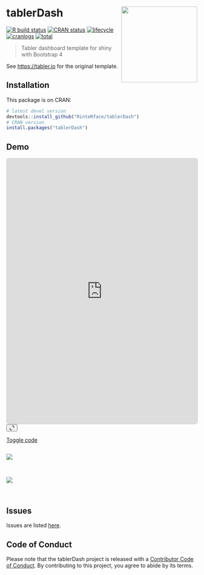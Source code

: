 
# tablerDash <img src="https://rinterface.com/inst/images/tablerDash.svg" width=200 align="right" />

<!-- badges: start -->

[![R build
status](https://github.com/RinteRface/tablerDash/workflows/R-CMD-check/badge.svg)](https://github.com/RinteRface/tablerDash/actions)
[![CRAN
status](https://www.r-pkg.org/badges/version/tablerDash)](https://cran.r-project.org/package=tablerDash)
[![lifecycle](https://img.shields.io/badge/lifecycle-maturing-ff69b4.svg)](https://www.tidyverse.org/lifecycle/#maturing)
[![cranlogs](https://cranlogs.r-pkg.org/badges/tablerDash)](https://cran.r-project.org/package=tablerDash)
[![total](https://cranlogs.r-pkg.org/badges/grand-total/tablerDash)](https://www.rpackages.io/package/tablerDash)
<!-- badges: end -->

> Tabler dashboard template for shiny with Bootstrap 4

See <https://tabler.io> for the original template.

## Installation

This package is on CRAN:

``` r
# latest devel version
devtools::install_github("RinteRface/tablerDash")
# CRAN version
install.packages("tablerDash")
```

## Demo

<div class="card bslib-card bslib-mb-spacing html-fill-item html-fill-container" data-bslib-card-init data-full-screen="false" data-require-bs-caller="card()" data-require-bs-version="5" id="bslib-card-5469" style="margin: 0 auto; float: none;">
<div class="card-body bslib-gap-spacing html-fill-item html-fill-container" style="margin-top:auto;margin-bottom:auto;flex:1 1 auto;">
<iframe class="html-fill-item" src="https://shinylive.io/r/app/#code=NobwRAdghgtgpmAXGKAHVA6ASmANGAYwHsIAXOMpMAdzgCMAnRRASwgGdSoAbbgCgA6YLnW5wGAESjsAFkNwACBnFRF2CgLwKCgsDNKlU7RAHoTDNuQYAzKATgYA5i1IyArnQwsi5y+Nv2ALTU0jCBBAxQECbyCkL6hsZmyqoYDMGhGEQMjkIAlHkCEEXcLIxQDACefLJslYUQpeVVfCJiktIyDU2RLXAEMhWk7AAsDN1lvdW1EJUA6iwAJo5wwxPN1TBQjhYG40UHEADECotQXOrW3ETUAOLcRQBu-aTZ6gA8gQpwAB6oUYsnBZFnwfpoFIEAMyISGKSrgqEwhowNwKT4KACMTxebwAJOwwejngRXgx2LjKtiSXj2PD0SiFAAqBR8DEQhTE0nkn4APQATHkmRycWSKezOXiflSubjiNcGGivtdHBiAAx8BhuCAsax8CAMG58CVkvKKDFm1UFQ4nAg8ChnBWoa6kIpncgfL7sOAARwwUnIfGkfvOcF0fNVGIAHIEIzGsWBTQog-7Q0Jw1HAhi+VD44m6PCtEIzpSE08eG44B6lBBsjA+GIII5XHw3ZXE+HFAA2BpFSpwCqK07nKAYayReAtkPg1vsRSPcuV8Hz7gV9g947aCqLdhFK43ADCW8HbXEh4YIKKCgUpBcYnBQgAYtc7twFPvBgwXXhL9pruwoKIcDgg+ACCAAyADKACiuA-gAXkQRBbIBwHgdBsEQFeRCoDeJDqFoXCOGBLCcIImFXteAHtCB85cAwNRcKQbj4XEYClPAsRuAwr6FnoBhGKYJioMojwsHA1AYCeDBeD4nDnCwBAmFAtEVOwJiqhpMAYAAVqguQJhhFGUYBDAACrbHqsBAbxdBuCw3CLLEUCLIsJD3mA-zsOwbD6YozmuRA+5EPK7nsG4BD2F5+Q-qaP7UEsrjglmhnfAMQyjAwADybiGDluh7i+0UQOuwlENY9lwGeizHlR4gAAoGuVYhVWRV7xYsiVaMlP43qQd68XVqziAoWAKR+27yD+YV0L1-WsQAQiwjgKHQcC8PCmqLEBdBEJUigwPZpQkD+RmubwA7uJw7QYAoACqEBwDATq7XAgKTeRdB2AA1jsRBatVvEJAJZjCXAoniZJtXSd4JhbTAPioDIRCvGp9kQFxgRfTwLAorwbCBHyUYAJxE52gQAKwaTpenvVe7AMAQ7lA0kQkiWJElSTJsOPT4ASViYWxiCYGKdtTvk9VDEFEAQLA8MREBfewrUUVJUsy3LbBfcrRnQPA7l8ztRBfbTRkKDIyjWEz-Es9QtujnY9CIV9GDEDAJtGQpbm8QbTtCCdCixeRV6q9LsvcPLWv+1euvWaxpDxQY4juxR5twJbgPW4JtscwnVgu0hydXp7mG8fHLhWH7QcBzFRTrkUtoNg6VU1SZ83Ki1P5IxYCFkDw4KmVgt0wXFCUyElfIpf0H7DGM2W5aQugN-aFRFXXG5oKgRQzJUzDbyB6DK3Z4JSVIsh1dsqZV9AjyfQqBFQ6fMgAHLKdrFFLO5MCVPA6OFwo9OMwzokQSoNwYcyhlzOGPhygQEWCYTm7BHjiyrtHZSABZCgqJ74mRfo8DB6M35GSkrg-BbgACS5A6xR1NiIF+eteIAAkkJwD-h7YgJdWJIw4t+FBpshBMO4dQq8gdTYqyhiQzBFDHqEJoQBOhschCmUrF+FKoii7sPcjtKUPC1EUUUcoyuuiGiiJEbIkyEgDSoFctQCAMjg4P0sdYiAUiqG8KIbeBRYAXGYmvB41hKcLZW0MIJRwiFHBiHzm7HRuiFBcR4pwzOZgcYX1HNweS7DIkmGLmpRBjhhaQgjPkiMkZVQjAwLk-xdNGLMXcmcRsSdom6NbO5Gs1BKmsVMjIEiChumuCAuVMkpBTiOJuJhFwj1DFqNMaIk+IybEuLsRROJQTgZZK2CsVJ6SSCZOySYXJRSMQHJKUTcpSD2lySYixIQIQGDakbO0xRXT1C9JkEBL07DqqLDmWMyh7Tmm8T7JwcQxZJkmNUWY9oFjsJOIWUIlWHj3LeMhL4vqLDGlqMed0l5QFXAsHPMM6Foyem-LAHC4xptyXCPBdYRCVhj4P06A+Wl4gZFSTIewyy9DWJbGUQaWITR3L-G-hQL80yxEmXZSQTlnithAoZluflZRBVQGFWQfI4KrzEFQJUCwjh9BXLAAAASkKJaqtxIgQG0iQRQ6YiagoDuC2aniT6dGTjtRYBZjKQs6PNIgHqyLUIGIhL0EFShbQYBBL6bBdBoL9eIYoBlqFSXMnQFxSs4XJoArCtx4r5HuQEWijVpsrh2UWFgQ0cKjJyjcDAWxlbTbtU6goWE9ajKlSapVLcRbdGq0Yh3HNujlwVnBCMFtA61FOvcky3gNxxA7nRTElWyhYEIjVN2mJjax5dT5K2iilKYlit0dW2tizRGbvBJ2ddoiCpVV3YetRx663jqMuerQY7F1EKhv2j9DbR7jyvROqGpkcZrTYJfH9MygMgdKA9bNEGJ0It4t4+MAHF0XJqbxHYcAKDtMXf81irT7XwfvT+5N0GwNwfgzQxDrFvE7oXVR9DLEn63TAmBVDMT8NCEBVYEFDH4NCDAtkR6PSjA1tOMFbI-8XBJngKQDjVa8IvFWFxJMiwWCoBIgpHy3xSikAwERiD+6f3GYPQpr14gyEQBpd+qjQ7PEYkhHyf+dp53maqecDDrE6krAYLh02xdanBTSekbyjgE3udOJWCIGncIcKEFmBQIQXA6aFT-YY-mX1-u3buqluWFDo3gBYAgVnUB5Xy0XCAZXSBkIBnHZGPAIKkgvpliiaTVrxKEFBMgw1ODZAvpuf4MtSAlki-ZpKGlLTmbsnParug2A0qKiZ+tpm8s5szamyhp7jJ5t4kozg7SS1LHLdQbbmrgo1qffB19ChL35akrZ+Dk6BrOjcxVhQCEkK1VQpBYez7TYED-N9rQoFfuRewnFlihFiKkXe3TBOAxSvlf+7otg1XavuQoLVAA+upzgdVnStdEe1ta7kCfIwAPxE9NuNrQA8h6RaMiQJrnmDVhQipWN7KO1FlWsCzy5tSoi+cM8t7na2qMKGeqQWb5WwB49IOT0VkWmPuQW0QanTGIJLE8WIawKj3s3e6mLhQNLkbDXvkREiC84faAuyem3bVsuYgng7pMpRwvuXsD1vz-GIPsDDZZqryOJeiKEEQOgXOQ98LAE-Gtq0FRlQUOHr0DBaLeA4IganoiDocNVIz02WwwRdUm-noytOFCU1VK71bH6a9GPy3XvdHHH1nYojdu73OHtblb+41F7kU1iEj1RgY-QvpaPNX9VASPrfG6vEIecFhapZ9YgANQqLLQC6hXj-yRtQTPvvF06CEPuSoMHw3zs96f5fc+wCmQtewA6Xl09CHcrAa-rFbj9jJC-zDX+Re1-zzYBg1jnpygnexIxiRPBl2tzl2HHVQNydyNwlyIGeBsGfH7kHjAO5wgOvRXGOwrWNxbxt3b3zynnSlnhyjmyEEcCgDcBWFiFeSWn0HcgKVVFQG0UbzBXeyINnySydw7yj3921wYGnx7wxTABoLoLgDXweAPw-SEFuFoJWAUBkIrH31LwUBz3BDz1d0Lwmx0N4KvHL0pht04IpQbzvRWwAyOzLUNCXlgQqCqhr1M33XJVMRT1QPBGsC1BJHTz4DRxykUD+nnkFBAH9mCOq1xHl0V0HGXXDUVz4DCN4R1BZACNIFxCx0Alxyt0V0FCeQXluVrH8KD3SOTytCrgAF990IicoojhxYj7RxAB9Qwkjs9SBbQyRgBFAj8wAnpfIekSjcQF8N8xBEwvlsIftoIABdf2CoxQA0GxKyFiUA9cJnSg2ogqe4Bo2BcQKCNKT8DKRI6hY0dQAAUgAD5Ti4U4Bsd9jhhQRBQLiric0biCpsdwk+A9p-4fhFBaRujJNxgFAnjrjsdRIwoeBscthUBtstCtA89NCoAi9MRFAThlRMQq9x11Mf5vIvYFARgUSFAkT4TPVzRvjwRYR-5PURh61ZAbhJiYIFATguktp602AsAhdY5ShYd-s5QpMtAdAAByI4SERzTsImcmAUxQIUkYcmAAdnJjoBGElIUCFNlJGH8gxGVKFIAkWCJjgCJi1KODgFVGsEhGsEjElNdyvCFOsFtOsDoGsENOsGw1VCJlVCdLODgE7E1KlKOGsBGE7EWFHUNMWFlIKT5FlMNKgErz5E7AFMb2cKBMuJBJ+Gx0RJIm23YCdBcHlk5KtxqF33pMTOBJeOx0qDTJ+AzJpOzNIFzPBC5IXlpOoCLLJVmLXjWPnlxDV22PDVujISON4TZWsyIEe1-Q6i3Wd3XXL08nIHVDSNxFeC4G4Ca36xWEUAUPmngJzRV14nZ0iiH1EUC14jdAAmkELThS2nYBixwnT37wa1fBXMiGUMPCGxcBLGoX3SqMOHCPWPSPsIdB7N2LuMONaNNj7AHBLN0RuOAsnHIEeOTNLP-IqA1A5PcnTEjHyCTOeKgux1eXOChKNAXFnFt2yEWGx1pCBRgE9ztAcJ93guwrURuLBLcAhIIr0LfUtDbO-KrhqPSMkOUPRDiKAunhAuoWgpEr4HopBP4tDCDEK3EAUmKMiJkpkMTCECuNLEqNWIUAqNriKDAAqKmKAA&amp;h=0" height="700" width="100%" style="border: 1px solid rgba(0,0,0,0.175); border-radius: .375rem;" allowfullscreen="" allow="autoplay" data-external="1"></iframe>
</div>
<bslib-tooltip placement="auto" bsOptions="[]" data-require-bs-version="5" data-require-bs-caller="tooltip()">
<template>Expand</template>
<button aria-expanded="false" aria-label="Expand card" class="bslib-full-screen-enter badge rounded-pill"><svg xmlns="http://www.w3.org/2000/svg" viewBox="0 0 24 24" style="height:1em;width:1em;fill:currentColor;" aria-hidden="true" role="img"><path d="M20 5C20 4.4 19.6 4 19 4H13C12.4 4 12 3.6 12 3C12 2.4 12.4 2 13 2H21C21.6 2 22 2.4 22 3V11C22 11.6 21.6 12 21 12C20.4 12 20 11.6 20 11V5ZM4 19C4 19.6 4.4 20 5 20H11C11.6 20 12 20.4 12 21C12 21.6 11.6 22 11 22H3C2.4 22 2 21.6 2 21V13C2 12.4 2.4 12 3 12C3.6 12 4 12.4 4 13V19Z"/></svg></button>
</bslib-tooltip>
<script data-bslib-card-init>bslib.Card.initializeAllCards();</script>
</div>
<p class="text-center mt-2">
<a 
class="btn btn-primary" 
data-bs-toggle="collapse" 
href="#demo-code" 
role="button" 
aria-expanded="false" 
aria-controls="demo-code"> Toggle code </a>
</p>

<div id="demo-code" class="collapse">

``` r
```

</div>

<div class="row">

<div class="card">

<a href="https://community.rstudio.com/t/shiny-contest-submission-gotta-catch-em-almost-all/25284" target="_blank"><img src="https://community.rstudio.com/uploads/default/optimized/2X/6/626cbb941e2c3dfe543abde05f7e4097186811c6_2_690x431.png"></a>

</div>

</div>

<br>

<div class="row">

<div class="card">

<a href="https://community.rstudio.com/t/shiny-contest-submission-gotta-catch-em-almost-all/25284" target="_blank"><img src="https://community.rstudio.com/uploads/default/optimized/2X/3/33061a47390f6fa1515302d7f05e05c1b6f3e458_2_690x431.jpeg"></a>

</div>

</div>

<br>

## Issues

Issues are listed
[here](https://github.com/RinteRface/tablerDash/issues).

## Code of Conduct

Please note that the tablerDash project is released with a [Contributor
Code of
Conduct](https://contributor-covenant.org/version/2/0/CODE_OF_CONDUCT.html).
By contributing to this project, you agree to abide by its terms.
